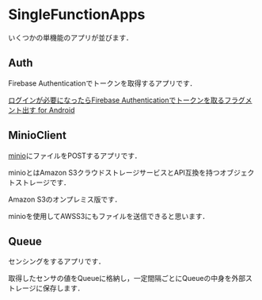 # SingleFunctionApps
いくつかの単機能のアプリが並びます．

## Auth
Firebase Authenticationでトークンを取得するアプリです．

[ログインが必要になったらFirebase Authenticationでトークンを取るフラグメント出す for Android](https://zenn.dev/log_suzaki/articles/25086cfefbadd8)

## MinioClient
[minio](https://min.io)にファイルをPOSTするアプリです．

minioとはAmazon S3クラウドストレージサービスとAPI互換を持つオブジェクトストレージです．

Amazon S3のオンプレミス版です．

minioを使用してAWSS3にもファイルを送信できると思います．

## Queue
センシングをするアプリです．

取得したセンサの値をQueueに格納し，一定間隔ごとにQueueの中身を外部ストレージに保存します．
